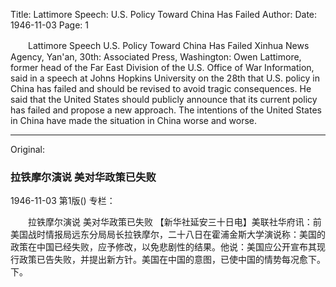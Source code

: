 Title: Lattimore Speech: U.S. Policy Toward China Has Failed
Author:
Date: 1946-11-03
Page: 1

　　Lattimore Speech
    U.S. Policy Toward China Has Failed
    Xinhua News Agency, Yan'an, 30th: Associated Press, Washington: Owen Lattimore, former head of the Far East Division of the U.S. Office of War Information, said in a speech at Johns Hopkins University on the 28th that U.S. policy in China has failed and should be revised to avoid tragic consequences. He said that the United States should publicly announce that its current policy has failed and propose a new approach. The intentions of the United States in China have made the situation in China worse and worse.



<hr /> 

Original: 


### 拉铁摩尔演说  美对华政策已失败

1946-11-03
第1版()
专栏：

　　拉铁摩尔演说
    美对华政策已失败
    【新华社延安三十日电】美联社华府讯：前美国战时情报局远东分局局长拉铁摩尔，二十八日在霍浦金斯大学演说称：美国的政策在中国已经失败，应予修改，以免悲剧性的结果。他说：美国应公开宣布其现行政策已告失败，并提出新方针。美国在中国的意图，已使中国的情势每况愈下。下。
